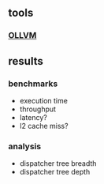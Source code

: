 ## tools

### [OLLVM](https://github.com/obfuscator-llvm/obfuscator/)

## results

### benchmarks

 - execution time
 - throughput
 - latency?
 - l2 cache miss?

### analysis

 - dispatcher tree breadth
 - dispatcher tree depth
